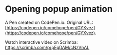 # Opening popup animation

A Pen created on CodePen.io. Original URL: [https://codepen.io/comehope/pen/GYXvez](https://codepen.io/comehope/pen/GYXvez).

Watch interactive video on Scrimba: https://scrimba.com/p/pEgDAM/cNzVnAL